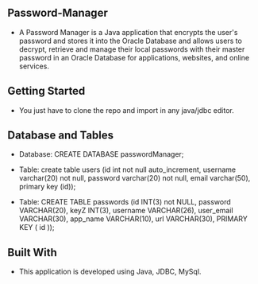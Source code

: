 ## Password-Manager
* A Password Manager is a Java application that encrypts the user's password and stores it into the Oracle Database and allows users to decrypt, retrieve and manage their local passwords with their master password in an Oracle Database for applications, websites, and online services.

## Getting Started
* You just have to clone the repo and import in any java/jdbc editor.

## Database and Tables
* Database: CREATE DATABASE passwordManager;

* Table: 	create table users (id int not null auto_increment, username varchar(20) not null, password varchar(20) not null, email varchar(50), primary key (id));
    
* Table: 	CREATE TABLE passwords (id INT(3) not NULL, password VARCHAR(20), 
	keyZ INT(3), username VARCHAR(26), user_email VARCHAR(30), app_name VARCHAR(10), url VARCHAR(30), PRIMARY KEY ( id ));

## Built With
* This application is developed using Java, JDBC, MySql.
